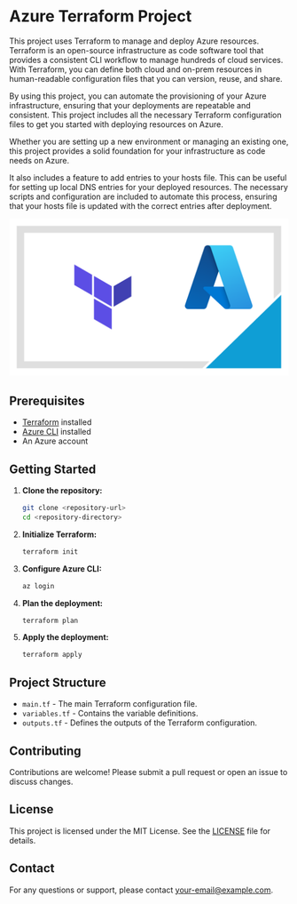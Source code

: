 # Azure Terraform Project

This project uses Terraform to manage and deploy Azure resources. Terraform is an open-source infrastructure as code software tool that provides a consistent CLI workflow to manage hundreds of cloud services. With Terraform, you can define both cloud and on-prem resources in human-readable configuration files that you can version, reuse, and share.

By using this project, you can automate the provisioning of your Azure infrastructure, ensuring that your deployments are repeatable and consistent. This project includes all the necessary Terraform configuration files to get you started with deploying resources on Azure.

Whether you are setting up a new environment or managing an existing one, this project provides a solid foundation for your infrastructure as code needs on Azure.

It also includes a feature to add entries to your hosts file. This can be useful for setting up local DNS entries for your deployed resources. The necessary scripts and configuration are included to automate this process, ensuring that your hosts file is updated with the correct entries after deployment.

![Terraform Azure](Assets/Terraform_Azure.png)

## Prerequisites

- [Terraform](https://www.terraform.io/downloads.html) installed
- [Azure CLI](https://docs.microsoft.com/en-us/cli/azure/install-azure-cli) installed
- An Azure account

## Getting Started

1. **Clone the repository:**
    ```sh
    git clone <repository-url>
    cd <repository-directory>
    ```

2. **Initialize Terraform:**
    ```sh
    terraform init
    ```

3. **Configure Azure CLI:**
    ```sh
    az login
    ```

4. **Plan the deployment:**
    ```sh
    terraform plan
    ```

5. **Apply the deployment:**
    ```sh
    terraform apply
    ```

## Project Structure

- `main.tf` - The main Terraform configuration file.
- `variables.tf` - Contains the variable definitions.
- `outputs.tf` - Defines the outputs of the Terraform configuration.

## Contributing

Contributions are welcome! Please submit a pull request or open an issue to discuss changes.

## License

This project is licensed under the MIT License. See the [LICENSE](LICENSE) file for details.

## Contact

For any questions or support, please contact [your-email@example.com](mailto:your-email@example.com).

